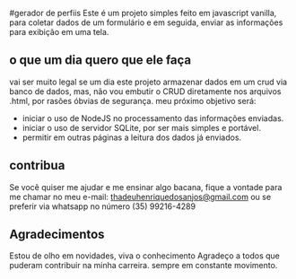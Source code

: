 #gerador de perfiis
Este é um projeto simples feito em javascript vanilla, para coletar dados de um formulário e em seguida, enviar as informações para exibição em uma tela.

## o que um dia quero que ele faça
vai ser muito legal se um dia este projeto armazenar dados em um crud via banco de dados, mas, não vou embutir o CRUD diretamente nos arquivos .html, por rasões óbvias de segurança. meu próximo objetivo será:
* iniciar o uso de NodeJS no processamento das informações enviadas.
* iniciar o uso de servidor SQLite, por ser mais simples e portável.
* permitir em outras páginas a leitura dos dados já enviados.

## contribua
Se você quiser me ajudar e me ensinar algo bacana, fique a vontade para me chamar no meu e-mail:
thadeuhenriquedosanjos@gmail.com
ou se preferir via whatsapp no número (35) 99216-4289
## Agradecimentos
Estou de olho em novidades, viva o conhecimento
Agradeço a todos que puderam contribuir na minha carreira. sempre em constante movimento.